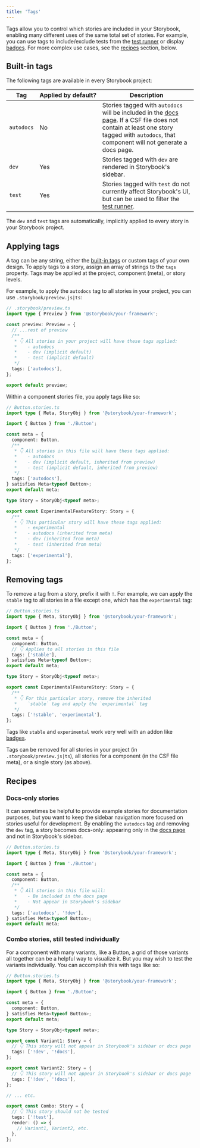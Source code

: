 ```yaml
---
title: 'Tags'
---
```


Tags allow you to control which stories are included in your Storybook, enabling many different uses of the same total set of stories. For example, you can use tags to include/exclude tests from the [test runner](../writing-tests/test-runner.md#run-tests-for-a-subset-of-stories) or display [badges](https://storybook.js.org/addons/@geometricpanda/storybook-addon-badges/). For more complex use cases, see the [recipes](#recipes) section, below.

## Built-in tags

The following tags are available in every Storybook project:

| Tag        | Applied&nbsp;by&nbsp;default? | Description                                                                                                                                                                                                              |
| ---------- | ----------------------------- | ------------------------------------------------------------------------------------------------------------------------------------------------------------------------------------------------------------------------ |
| `autodocs` | No                            | Stories tagged with `autodocs` will be included in the [docs page](../writing-docs/autodocs.md). If a CSF file does not contain at least one story tagged with `autodocs`, that component will not generate a docs page. |
| `dev`      | Yes                           | Stories tagged with `dev` are rendered in Storybook's sidebar.                                                                                                                                                           |
| `test`     | Yes                           | Stories tagged with `test` do not currently affect Storybook's UI, but can be used to filter the [test runner](../writing-tests/test-runner.md#run-tests-for-a-subset-of-stories).                                       |

The `dev` and `test` tags are automatically, implicitly applied to every story in your Storybook project.

## Applying tags

A tag can be any string, either the [built-in tags](#built-in-tags) or custom tags of your own design. To apply tags to a story, assign an array of strings to the `tags` property. Tags may be applied at the project, component (meta), or story levels.

For example, to apply the `autodocs` tag to all stories in your project, you can use `.storybook/preview.js|ts`:

```ts
// .storybook/preview.ts
import type { Preview } from '@storybook/your-framework';

const preview: Preview = {
  // ...rest of preview
  /**
   * 👇 All stories in your project will have these tags applied:
   *    - autodocs
   *    - dev (implicit default)
   *    - test (implicit default)
   */
  tags: ['autodocs'],
};

export default preview;
```

Within a component stories file, you apply tags like so:

```ts
// Button.stories.ts
import type { Meta, StoryObj } from '@storybook/your-framework';

import { Button } from './Button';

const meta = {
  component: Button,
  /**
   * 👇 All stories in this file will have these tags applied:
   *    - autodocs
   *    - dev (implicit default, inherited from preview)
   *    - test (implicit default, inherited from preview)
   */
  tags: ['autodocs'],
} satisfies Meta<typeof Button>;
export default meta;

type Story = StoryObj<typeof meta>;

export const ExperimentalFeatureStory: Story = {
  /**
   * 👇 This particular story will have these tags applied:
   *    - experimental
   *    - autodocs (inherited from meta)
   *    - dev (inherited from meta)
   *    - test (inherited from meta)
   */
  tags: ['experimental'],
};
```

## Removing tags

To remove a tag from a story, prefix it with `!`. For example, we can apply the `stable` tag to all stories in a file except one, which has the `experimental` tag:

```ts
// Button.stories.ts
import type { Meta, StoryObj } from '@storybook/your-framework';

import { Button } from './Button';

const meta = {
  component: Button,
  // 👇 Applies to all stories in this file
  tags: ['stable'],
} satisfies Meta<typeof Button>;
export default meta;

type Story = StoryObj<typeof meta>;

export const ExperimentalFeatureStory: Story = {
  /**
   * 👇 For this particular story, remove the inherited
   *    `stable` tag and apply the `experimental` tag
   */
  tags: ['!stable', 'experimental'],
};
```

<Callout variant="info">

Tags like `stable` and `experimental` work very well with an addon like [badges](https://storybook.js.org/addons/@geometricpanda/storybook-addon-badges/).

</Callout>

Tags can be removed for all stories in your project (in `.storybook/preview.js|ts`), all stories for a component (in the CSF file meta), or a single story (as above).

## Recipes

### Docs-only stories

It can sometimes be helpful to provide example stories for documentation purposes, but you want to keep the sidebar navigation more focused on stories useful for development. By enabling the `autodocs` tag and removing the `dev` tag, a story becomes docs-only: appearing only in the [docs page](../writing-docs/autodocs.md) and not in Storybook's sidebar.

```ts
// Button.stories.ts
import type { Meta, StoryObj } from '@storybook/your-framework';

import { Button } from './Button';

const meta = {
  component: Button,
  /**
   * 👇 All stories in this file will:
   *    - Be included in the docs page
   *    - Not appear in Storybook's sidebar
   */
  tags: ['autodocs', '!dev'],
} satisfies Meta<typeof Button>;
export default meta;
```

### Combo stories, still tested individually

For a component with many variants, like a Button, a grid of those variants all together can be a helpful way to visualize it. But you may wish to test the variants individually. You can accomplish this with tags like so:

```ts
// Button.stories.ts
import type { Meta, StoryObj } from '@storybook/your-framework';

import { Button } from './Button';

const meta = {
  component: Button,
} satisfies Meta<typeof Button>;
export default meta;

type Story = StoryObj<typeof meta>;

export const Variant1: Story = {
  // 👇 This story will not appear in Storybook's sidebar or docs page
  tags: ['!dev', '!docs'],
};

export const Variant2: Story = {
  // 👇 This story will not appear in Storybook's sidebar or docs page
  tags: ['!dev', '!docs'],
};

// ... etc.

export const Combo: Story = {
  // 👇 This story should not be tested
  tags: ['!test'],
  render: () => {
    // Variant1, Variant2, etc.
  },
};
```
